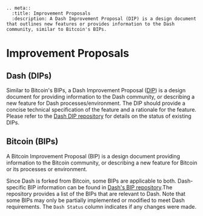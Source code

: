 ```{eval-rst}
.. meta::
  :title: Improvement Proposals
  :description: A Dash Improvement Proposal (DIP) is a design document that outlines new features or provides information to the Dash community, similar to Bitcoin's BIPs.
```

# Improvement Proposals

## Dash (DIPs)

Similar to Bitcoin's BIPs, a Dash Improvement Proposal ([DIP](https://github.com/dashpay/dips)) is a design document for providing information to the Dash community, or describing a new feature for Dash processes/environment. The DIP should provide a concise technical specification of the feature and a rationale for the feature. Please refer to the <a href="https://github.com/dashpay/dips/blob/master/README.md" target="_blank">Dash DIP repository</a> for details on the status of existing DIPs.

## Bitcoin (BIPs)

A Bitcoin Improvement Proposal (BIP) is a design document providing information to the Bitcoin community, or describing a new feature for Bitcoin or its processes or environment.

Since Dash is forked from Bitcoin, some BIPs are applicable to both. Dash-specific BIP information can be found in <a href="https://github.com/dashevo/bips/blob/master/README.mediawiki" target="_blank">Dash's BIP repository</a>.The repository provides a list of the BIPs that are relevant to Dash. Note that some BIPs may only be partially implemented or modified to meet Dash requirements. The `Dash Status` column indicates if any changes were made.

